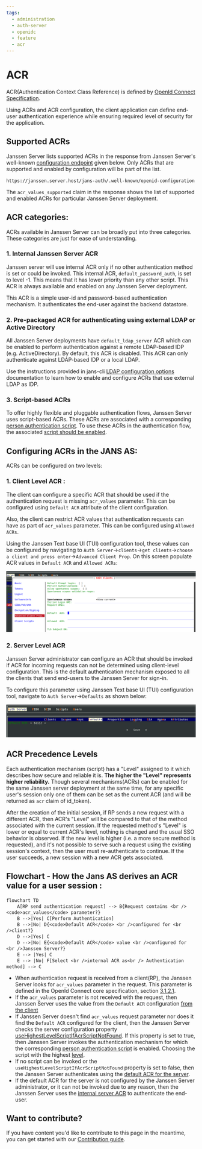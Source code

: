 ```yaml
---
tags:
  - administration
  - auth-server
  - openidc
  - feature
  - acr
---
```


# ACR

ACR(Authentication Context Class Reference) is defined by   [OpenId Connect Specification](https://openid.net/specs/openid-connect-core-1_0.html#Terminology).

Using ACRs and ACR configuration, the client application can define end-user authentication experience while ensuring
required level of security for the application.

## Supported ACRs

Janssen Server lists supported ACRs in the response from Janssen Server's well-known
[configuration endpoint](../endpoints/configuration.md) given below. Only ACRs that are supported and enabled by configuration
will be part of the list.

```text
https://janssen.server.host/jans-auth/.well-known/openid-configuration
```

The `acr_values_supported` claim in the response shows the list of supported and enabled ACRs for particular Janssen Server
deployment.

## ACR categories:

ACRs available in Janssen Server can be broadly put into three categories. These categories are just for ease of
understanding.

### 1. Internal Janssen Server ACR

Janssen server will use internal ACR only if no other authentication method is set or could be invoked.
This internal ACR, `default_password_auth`, is set to level -1. This means that it has lower
priority than any other script. This ACR is always available and enabled on any Janssen Server deployment.

This ACR is a simple user-id and password-based authentication mechanism. It authenticates the end-user
against the backend datastore.

### 2. Pre-packaged ACR for authenticating using external LDAP or Active Directory

All Janssen Server deployments have `default_ldap_server` ACR which can be enabled to perform authentication against a
remote LDAP-based IDP (e.g. ActiveDirectory). By default, this ACR is disabled. This ACR can only authenticate against
LDAP-based IDP or a local LDAP.

Use the instructions provided in jans-cli [LDAP configuration options](../../config-guide/ldap-configuration.md) documentation to learn how to enable and configure ACRs that use external LDAP as IDP.

### 3. Script-based ACRs

To offer highly flexible and pluggable authentication flows, Janssen Server uses script-based ACRs. These ACRs are
associated with a corresponding [person authentication script](../../developer/scripts/person-authentication.md). To use these ACRs
in the authentication flow, the associated [script should be enabled](../../developer/scripts/person-authentication.md#enabling-an-authentication-mechanism).

## Configuring ACRs in the JANS AS:

ACRs can be configured on two levels:
### 1. Client Level ACR :

The client can configure a specific ACR that should be used if the authentication request is missing `acr_values`
parameter. This can be configured using `Default ACR` attribute of the client configuration.

Also, the client can restrict ACR values that authentication requests can have as part of `acr_values` parameter. This can be configured using `Allowed ACRs`.

Using the Janssen Text base UI (TUI) configuration tool, these values can be configured by navigating to
`Auth Server`->`clients`->`get clients`->`choose a client and press enter`->`Advanced Client Prop`. On this screen
populate ACR values in `Default ACR` and `Allowed ACRs`:

![](../../../assets/image-tui-client-advance-properties.png)

### 2. Server Level ACR

Janssen Server administrator can configure an ACR that should be invoked if ACR for incoming requests can not be
determined using client-level configuration. This is the default authentication mechanism exposed to all the clients
that send end-users to the Janssen Server for sign-in.

To configure this parameter using Janssen Text base UI (TUI) configuration
tool, navigate to `Auth Server`->`Defaults` as shown below:

![](../../../assets/jans-tui-auth-server-default.png)

## ACR Precedence Levels

Each authentication mechanism (script) has a "Level" assigned to it which describes how secure and reliable it is.
**The higher the "Level" represents higher reliability.** Though several mechanisms(ACRs) can be
enabled for the same Janssen server deployment at the same time, for any specific user's session only one of them can be
set as the current ACR (and will be returned as `acr` claim of id_token).

After the creation of the initial session, if RP sends a new request with a different ACR, then ACR's "Level" will be compared
to that of the method associated with the current session. If the requested method's "Level" is lower or equal to current
ACR's level, nothing is changed and the usual SSO behavior is observed. If the new level is higher (i.e. a more secure
method is requested), and it's not possible to serve such a request using the existing session's context, then the user
must re-authenticate to continue. If the user succeeds, a new session with a new ACR gets associated.

## Flowchart - How the Jans AS derives an ACR value for a user session :

```mermaid
flowchart TD
    A[RP send authentication request] --> B{Request contains <br /><code>acr_values</code> parameter?}
    B -->|Yes| C[Perform Authentication]
    B -->|No| D{<code>Default ACR</code> <br />configured for <br />client?}
    D -->|Yes| C
    D -->|No| E{<code>Default ACR</code> value <br />configured for <br />Janssen Server?}
    E --> |Yes| C
    E --> |No| F[Select <br />internal ACR as<br /> Authentication method] --> C
```

- When authentication request is received from a client(RP), the Janssen Server looks for `acr_values` parameter in
  the request. This parameter is defined in the OpenId Connect core specification,
  section [3.1.2.1](https://openid.net/specs/openid-connect-core-1_0.html#AuthRequest).
- If the `acr_values` parameter is not received with the request, then Janssen Server uses the
  value from the `Default ACR` configuration [from the client](#client-configuration)
- If Janssen Server doesn't find `acr_values` request parameter nor does it find the `Default ACR` configured for the
  client, then the Janssen Server checks the server configuration property
  [useHighestLevelScriptIfAcrScriptNotFound](../../reference/json/properties/janssenauthserver-properties.md#usehighestlevelscriptifacrscriptnotfound).
  If this property is set to true, then Janssen Server invokes the authentication mechanism for which the corresponding
  [person authentication script](#script-based-acrs) is enabled. Choosing the script with the highest
  [level](#acr-precedence-levels).
- If no script can be invoked or the `useHighestLevelScriptIfAcrScriptNotFound` property is set to false,
  then the Janssen Server authenticates using the [default ACR for the server](#server-configuration).
- If the default ACR for the server is not configured by the Janssen Server administrator, or it can not be invoked due
  to any reason, then the Janssen Server uses the [internal server ACR](#internal-janssen-server-acr) to authenticate
  the end-user.

## Want to contribute?

If you have content you'd like to contribute to this page in the meantime, you can get started with our [Contribution guide](https://docs.jans.io/head/CONTRIBUTING/).
